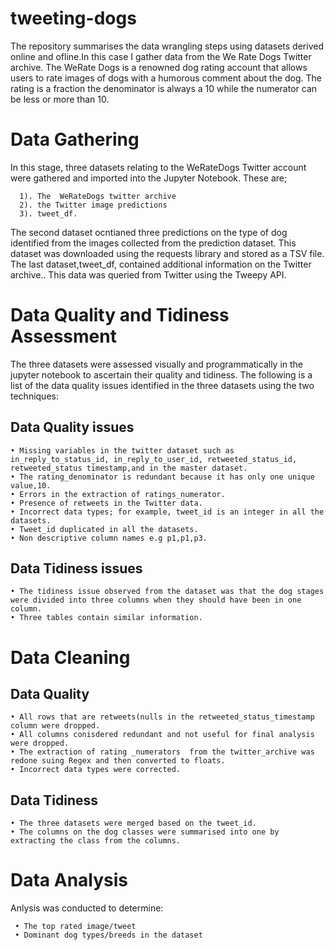 # tweeting-dogs

The repository summarises the data wrangling steps using datasets derived online and ofline.In this case I gather data from the We Rate Dogs Twitter archive. The WeRate Dogs is a renowned dog rating account that allows users to rate images of dogs with a humorous comment about the dog. The rating is a fraction the denominator is always a 10 while the numerator can be less or more than 10.

# Data Gathering
In this stage, three datasets relating to the WeRateDogs Twitter account were gathered and imported into the Jupyter Notebook. These are;

      1). The  WeRateDogs twitter archive
      2). the Twitter image predictions
      3). tweet_df.  
  
The second dataset ocntianed three predictions on the type of dog identified from the images collected from the  prediction dataset. This dataset was downloaded using the requests library and stored as a TSV file. The last dataset,tweet_df, contained additional information on the Twitter archive.. This data was queried from Twitter using the Tweepy API.

# Data Quality and Tidiness Assessment
The  three datasets were assessed visually and programmatically in the jupyter notebook to ascertain their quality and tidiness. The following is a list of the data quality issues identified in the three datasets using the two techniques:

  ## Data Quality issues
  
    • Missing variables in the twitter dataset such as in_reply_to_status_id, in_reply_to_user_id, retweeted_status_id, retweeted_status timestamp,and in the master dataset.
    • The rating_denominator is redundant because it has only one unique value,10.
    • Errors in the extraction of ratings_numerator.
    • Presence of retweets in the Twitter data.
    • Incorrect data types; for example, tweet_id is an integer in all the datasets.
    • Tweet_id duplicated in all the datasets.
    • Non descriptive column names e.g p1,p1,p3.

 ## Data Tidiness issues
 
    • The tidiness issue observed from the dataset was that the dog stages were divided into three columns when they should have been in one column. 
    • Three tables contain similar information.

# Data Cleaning
## Data Quality

    • All rows that are retweets(nulls in the retweeted_status_timestamp column were dropped.
    • All columns conisdered redundant and not useful for final analysis were dropped.
    • The extraction of rating _numerators  from the twitter_archive was redone suing Regex and then converted to floats.
    • Incorrect data types were corrected.

## Data Tidiness
    • The three datasets were merged based on the tweet_id.
    • The columns on the dog classes were summarised into one by extracting the class from the columns.


# Data Analysis
Anlysis was conducted to determine:

     • The top rated image/tweet
     • Dominant dog types/breeds in the dataset

